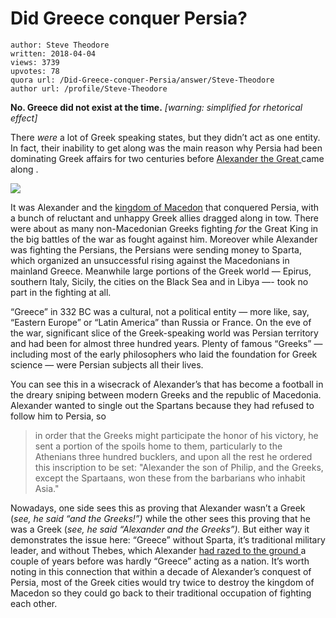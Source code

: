 # Did Greece conquer Persia?

	author: Steve Theodore
	written: 2018-04-04
	views: 3739
	upvotes: 78
	quora url: /Did-Greece-conquer-Persia/answer/Steve-Theodore
	author url: /profile/Steve-Theodore


__No. Greece did not exist at the time.__ _[warning: simplified for rhetorical effect]_ 

There _were_ a lot of Greek speaking states, but they didn’t act as one entity. In fact, their inability to get along was the main reason why Persia had been dominating Greek affairs for two centuries before [Alexander the Great ](https://www.ancient.eu/Alexander_the_Great/)came along .

![](https://qph.fs.quoracdn.net/main-qimg-ad87628a50834985ad48bbe8591ef69d)

It was Alexander and the [kingdom of Macedon](https://en.wikipedia.org/wiki/Macedonia_(ancient_kingdom)) that conquered Persia, with a bunch of reluctant and unhappy Greek allies dragged along in tow. There were about as many non-Macedonian Greeks fighting _for_  the Great King in the big battles of the war as fought against him. Moreover while Alexander was fighting the Persians, the Persians were sending money to Sparta, which organized an unsuccessful rising against the Macedonians in mainland Greece. Meanwhile large portions of the Greek world — Epirus, southern Italy, Sicily, the cities on the Black Sea and in Libya —- took no part in the fighting at all.

“Greece” in 332 BC was a cultural, not a political entity — more like, say, “Eastern Europe” or “Latin America” than Russia or France. On the eve of the war, significant slice of the Greek-speaking world was Persian territory and had been for almost three hundred years. Plenty of famous “Greeks” — including most of the early philosophers who laid the foundation for Greek science — were Persian subjects all their lives.

You can see this in a wisecrack of Alexander’s that has become a football in the dreary sniping between modern Greeks and the republic of Macedonia. Alexander wanted to single out the Spartans because they had refused to follow him to Persia, so

> in order that the Greeks might participate the honor of his victory, he sent a portion of the spoils home to them, particularly to the Athenians three hundred bucklers, and upon all the rest he ordered this inscription to be set: "Alexander the son of Philip, and the Greeks, except the Spartaans, won these from the barbarians who inhabit Asia."

Nowadays, one side sees this as proving that Alexander wasn’t a Greek (_see, he said “and the Greeks!”)_ while the other sees this proving that he was a Greek (_see, he said “Alexander and the Greeks”)._ But either way it demonstrates the issue here: “Greece” without Sparta, it’s traditional military leader, and without Thebes, which Alexander [had razed to the ground ](http://www.livius.org/sources/content/diodorus/the-sack-of-thebes/)a couple of years before was hardly “Greece” acting as a nation. It’s worth noting in this connection that within a decade of Alexander’s conquest of Persia, most of the Greek cities would try twice to destroy the kingdom of Macedon so they could go back to their traditional occupation of fighting each other.

